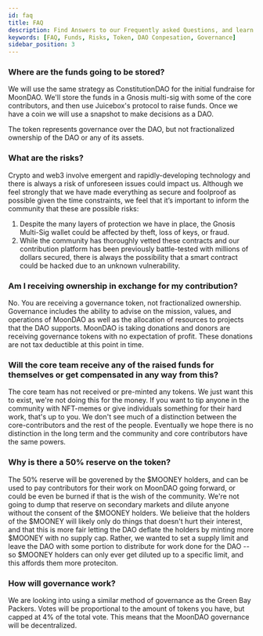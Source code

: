 ```yaml
---
id: faq
title: FAQ
description: Find Answers to our Frequently asked Questions, and learn more about the DAO.
keywords: [FAQ, Funds, Risks, Token, DAO Conpesation, Governance]
sidebar_position: 3
---
```

### Where are the funds going to be stored?
We will use the same strategy as ConstitutionDAO for the initial fundraise for MoonDAO. We'll store the funds in a Gnosis multi-sig with some of the core contributors, and then use Juicebox's protocol to raise funds. Once we have a coin we will use a snapshot to make decisions as a DAO.

The token represents governance over the DAO, but not fractionalized ownership of the DAO or any of its assets.

### What are the risks?
Crypto and web3 involve emergent and rapidly-developing technology and there is always a risk of unforeseen issues could impact us. Although we feel strongly that we have made everything as secure and foolproof as possible given the time constraints, we feel that it’s important to inform the community that these are possible risks:

1. Despite the many layers of protection we have in place, the Gnosis Multi-Sig wallet could be affected by theft, loss of keys, or fraud.
2. While the community has thoroughly vetted these contracts and our contribution platform has been previously battle-tested with millions of dollars secured, there is always the possibility that a smart contract could be hacked due to an unknown vulnerability.

### Am I receiving ownership in exchange for my contribution?
No. You are receiving a governance token, not fractionalized ownership. Governance includes the ability to advise on the mission, values, and operations of MoonDAO as well as the allocation of resources to projects that the DAO supports. MoonDAO is taking donations and donors are receiving governance tokens with no expectation of profit. These donations are not tax deductible at this point in time.

### Will the core team receive any of the raised funds for themselves or get compensated in any way from this?
The core team has not received or pre-minted any tokens. We just want this to exist, we're not doing this for the money. If you want to tip anyone in the community with NFT-memes or give individuals something for their hard work, that's up to you. We don't see much of a distinction between the core-contributors and the rest of the people. Eventually we hope there is no distinction in the long term and the community and core contributors have the same powers.

### Why is there a 50% reserve on the token?
The 50% reserve will be goverened by the $MOONEY holders, and can be used to pay contributors for their work on MoonDAO going forward, or could be even be burned if that is the wish of the community. We're not going to dump that reserve on secondary markets and dilute anyone without the consent of the $MOONEY holders. We belieive that the holders of the $MOONEY will likely only do things that doesn't hurt their interest, and that this is more fair letting the DAO deflate the holders by minting more $MOONEY with no supply cap. Rather, we wanted to set a supply limit and leave the DAO with some portion to distribute for work done for the DAO -- so $MOONEY holders can only ever get diluted up to a specific limit, and this affords them more proteciton.

### How will governance work?
We are looking into using a similar method of governance as the Green Bay Packers. Votes will be proportional to the amount of tokens you have, but capped at 4% of the total vote. This means that the MoonDAO governance will be decentralized.

